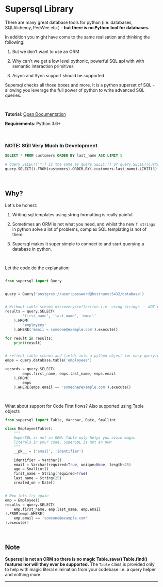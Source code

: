 Supersql Library
================
There are many great database tools for python (i.e. databases, SQLAlchemy, PeeWee etc.) - **but there is no Python tool for databases.**

In addition you might have come to the same realisation and thinking the following:

1. But we don't want to use an ORM

2. Why can't we get a low level pythonic, powerful SQL api with with semantic interaction primitives

3. Async and Sync support should be supported

Supersql checks all those boxes and more. It is a python superset of SQL - allowing you leverage the full power of python to
write advanced SQL queries.

&nbsp;

**Tutorial**: [Open Documentation](https://rayattack.github.io/supersql/)

**Requirements**: Python 3.6+

&nbsp;


### NOTE: Still Very Much In Development

```sql
SELECT * FROM customers ORDER BY last_name ASC LIMIT 5
```


```py
# query.SELECT('*') is the same as query.SELECT() or query.SELECT(customers)
query.SELECT().FROM(customers).ORDER_BY(-customers.last_name).LIMIT(5)
```

&nbsp;

## Why?
Let's be honest:

1. Writing sql templates using string formatting is really painful.
2. Sometimes an ORM is not what you need, and whilst the new
`f strings` in python solve a lot of problems, complex SQL templating is not of
them.

3. Supersql makes it super simple to connect to and start querying a database in python.

&nbsp;

Let the code do the explanation:
```py

from supersql import Query


query = Query('postgres://user:password@hostname:5432/database')


# Without table schema discovery/reflection i.e. using strings -- NOT OPTIMAL
results = query.SELECT(
        'first_name', 'last_name', 'email'
    ).FROM(
        'employees'
    ).WHERE('email = someone@example.com').execute()

for result in results:
    print(result)


# reflect table schema and fields into a python object for easy querying
emps = query.database.table('employees')

records = query.SELECT(
        emps.first_name, emps.last_name, emps.email
    ).FROM(
        emps
    ).WHERE(emps.email == 'someone@example.com').execute()
```

&nbsp;

What about support for Code First flows? Also supported using Table objects
```py
from supersql import Table, Varchar, Date, Smallint

class Employee(Table):
    """
    SuperSQL is not an ORM. Table only helps you avoid magic
    literals in your code. SuperSQL is not an ORM
    """
    __pk__ = ('email', 'identifier')

    identifier = Varchar()
    email = Varchar(required=True, unique=None, length=25)
    age = Smallint()
    first_name = String(required=True)
    last_name = String(25)
    created_on = Date()


# Now lets try again
emp = Employee()
results = query.SELECT(
    emp.first_name, emp.last_name, emp.email
).FROM(emp).WHERE(
    emp.email == 'someone@example.com'
).execute()
```


&nbsp;


**Note**
---
**Supersql is not an ORM so there is no magic Table.save() Table.find() features nor will they ever be supported.**
The `Table` class is provided only to help with magic literal elimination from your codebase i.e. a query helper and nothing more.

---

